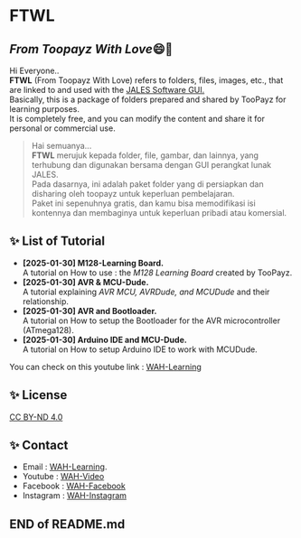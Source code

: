 # FTWL
## _From Toopayz With Love_:smile::green_heart:

Hi Everyone..  
**FTWL** (From Toopayz With Love) refers to folders, files, images, etc., that are linked to and used with the [JALES Software GUI.](https://github.com/WAH-share/JALES-apps)  
Basically, this is a package of folders prepared and shared by TooPayz for learning purposes.  
It is completely free, and you can modify the content and share it for personal or commercial use.
> Hai semuanya...  
> **FTWL** merujuk kepada folder, file, gambar, dan lainnya, yang terhubung dan digunakan bersama dengan GUI perangkat lunak JALES.  
> Pada dasarnya, ini adalah paket folder yang di persiapkan dan disharing oleh toopayz untuk keperluan pembelajaran.  
> Paket ini sepenuhnya gratis, dan kamu bisa memodifikasi isi kontennya dan membaginya untuk keperluan pribadi atau komersial.

##
## ✨ List of Tutorial
- **[2025-01-30] M128-Learning Board.**  
A tutorial on How to use : the _M128 Learning Board_ created by TooPayz.
- **[2025-01-30] AVR & MCU-Dude.**  
A tutorial explaining _AVR MCU, AVRDude, and MCUDude_ and their relationship.
- **[2025-01-30] AVR and Bootloader.**  
A tutorial on How to setup the Bootloader for the AVR microcontroller (ATmega128).
- **[2025-01-30] Arduino IDE and MCU-Dude.**  
A tutorial on How to setup Arduino IDE to work with MCUDude.

You can check on this youtube link : [WAH-Learning](https://www.youtube.com/@WAH.Learning)

## ✨ License
[CC BY-ND 4.0](https://creativecommons.org/licenses/by-nd/4.0/deed.en)

## ✨ Contact
- Email : [WAH-Learning](mailto:wah.learning@gmail.com).
- Youtube : [WAH-Video](https://www.youtube.com/@WAH.Learning)
- Facebook : [WAH-Facebook](https://www.facebook.com/profile.php?id=100094907858032)
- Instagram : [WAH-Instagram](https://www.instagram.com/wah.digital.solution/)

##
## END of README.md

